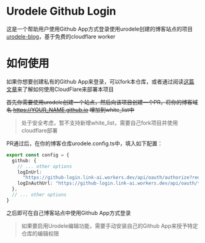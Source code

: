 # Urodele Github Login

这是一个帮助用户使用Github App方式登录使用urodele创建的博客站点的项目[urodele-blog](https://github.com/apps/urodele-blog)，基于免费的cloudflare worker

# 如何使用

如果你想要创建私有的Github App来登录，可以fork本仓库，或者通过阅读[这篇文章](https://glink25.github.io/post/CloudFlare-Workers%E5%BF%AB%E9%80%9F%E4%BD%BF%E7%94%A8%E6%94%BB%E7%95%A5/)来了解如何使用CloudFlare来部署本项目

~~首先你需要使用urodele创建一个站点，然后向该项目创建一个PR，将你的博客域名 https://YOUR_NAME.github.io 增加到white_list中~~

> 处于安全考虑，暂不支持新增white_list，需要自己fork项目并使用cloudflare部署

PR通过后，在你的博客仓库urodele.config.ts中，填入如下配置：
```typescript
export const config = {
  github: {
    // ... other options
    logInUrl:
      "https://github-login.link-ai.workers.dev/api/oauth/authorize?redirect_uri=https://YOUR_NAME.github.io/login",
    logInAuthUrl: "https://github-login.link-ai.workers.dev/api/oauth/token",
  },
  // ... other options
}
```

之后即可在自己博客站点中使用Github App方式登录

> 如果要启用Urodele编辑功能，需要手动安装自己的Github App来授予特定仓库的编辑权限